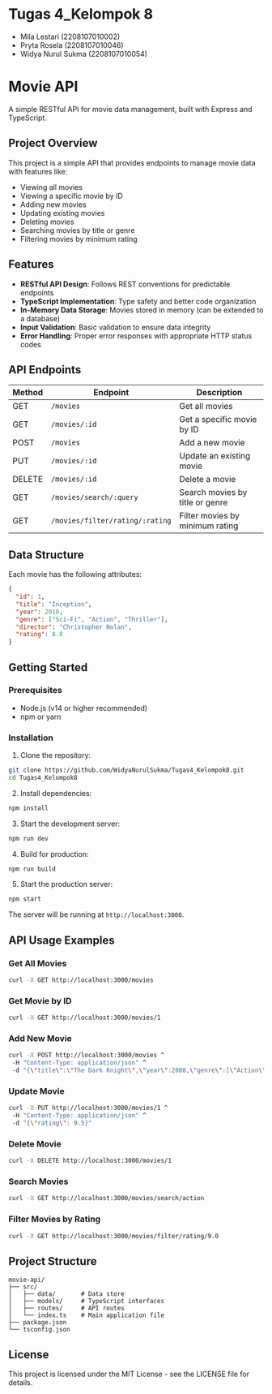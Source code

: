 # Tugas 4_Kelompok 8
- Mila Lestari (2208107010002)
- Pryta Rosela (2208107010046)
- Widya Nurul Sukma (2208107010054)

# Movie API

A simple RESTful API for movie data management, built with Express and TypeScript.

## Project Overview

This project is a simple API that provides endpoints to manage movie data with features like:
- Viewing all movies
- Viewing a specific movie by ID
- Adding new movies
- Updating existing movies
- Deleting movies
- Searching movies by title or genre
- Filtering movies by minimum rating

## Features

- **RESTful API Design**: Follows REST conventions for predictable endpoints
- **TypeScript Implementation**: Type safety and better code organization
- **In-Memory Data Storage**: Movies stored in memory (can be extended to a database)
- **Input Validation**: Basic validation to ensure data integrity
- **Error Handling**: Proper error responses with appropriate HTTP status codes

## API Endpoints

| Method | Endpoint | Description |
|--------|----------|-------------|
| GET | `/movies` | Get all movies |
| GET | `/movies/:id` | Get a specific movie by ID |
| POST | `/movies` | Add a new movie |
| PUT | `/movies/:id` | Update an existing movie |
| DELETE | `/movies/:id` | Delete a movie |
| GET | `/movies/search/:query` | Search movies by title or genre |
| GET | `/movies/filter/rating/:rating` | Filter movies by minimum rating |

## Data Structure

Each movie has the following attributes:
```json
{
  "id": 1,
  "title": "Inception",
  "year": 2010,
  "genre": ["Sci-Fi", "Action", "Thriller"],
  "director": "Christopher Nolan",
  "rating": 8.8
}
```

## Getting Started

### Prerequisites
- Node.js (v14 or higher recommended)
- npm or yarn

### Installation

1. Clone the repository:
```bash
git clone https://github.com/WidyaNurulSukma/Tugas4_Kelompok8.git
cd Tugas4_Kelompok8
```

2. Install dependencies:
```bash
npm install
```

3. Start the development server:
```bash
npm run dev
```

4. Build for production:
```bash
npm run build
```

5. Start the production server:
```bash
npm start
```

The server will be running at `http://localhost:3000`.

## API Usage Examples

### Get All Movies
```bash
curl -X GET http://localhost:3000/movies
```

### Get Movie by ID
```bash
curl -X GET http://localhost:3000/movies/1
```

### Add New Movie
```bash
curl -X POST http://localhost:3000/movies ^
 -H "Content-Type: application/json" ^
 -d "{\"title\":\"The Dark Knight\",\"year\":2008,\"genre\":[\"Action\",\"Crime\",\"Drama\"],\"director\":\"Christopher Nolan\",\"rating\":9.0}"
```

### Update Movie
```bash
curl -X PUT http://localhost:3000/movies/1 ^
 -H "Content-Type: application/json" ^
 -d "{\"rating\": 9.5}"
```

### Delete Movie
```bash
curl -X DELETE http://localhost:3000/movies/1
```

### Search Movies
```bash
curl -X GET http://localhost:3000/movies/search/action
```

### Filter Movies by Rating
```bash
curl -X GET http://localhost:3000/movies/filter/rating/9.0
```

## Project Structure
```
movie-api/
├── src/
│   ├── data/       # Data store
│   ├── models/     # TypeScript interfaces
│   ├── routes/     # API routes
│   └── index.ts    # Main application file
├── package.json
└── tsconfig.json
```

## License

This project is licensed under the MIT License - see the LICENSE file for details.
